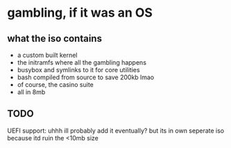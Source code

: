 # gambling, if it was an OS
## what the iso contains
- a custom built kernel
- the initramfs where all the gambling happens
- busybox and symlinks to it for core utilities
- bash compiled from source to save 200kb lmao
- of course, the casino suite
- all in 8mb
## TODO
UEFI support: uhhh ill probably add it eventually? but its in own seperate iso because itd ruin the <10mb size
